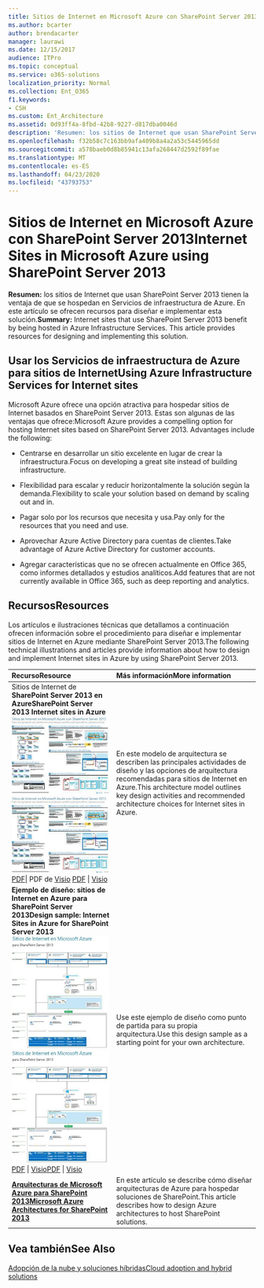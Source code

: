 ```yaml
---
title: Sitios de Internet en Microsoft Azure con SharePoint Server 2013
ms.author: bcarter
author: brendacarter
manager: laurawi
ms.date: 12/15/2017
audience: ITPro
ms.topic: conceptual
ms.service: o365-solutions
localization_priority: Normal
ms.collection: Ent_O365
f1.keywords:
- CSH
ms.custom: Ent_Architecture
ms.assetid: 0d93ff4a-8fbd-42b8-9227-d817dba0046d
description: 'Resumen: los sitios de Internet que usan SharePoint Server 2013 tienen la ventaja de que se hospedan en Servicios de infraestructura de Azure. En este artículo se ofrecen recursos para diseñar e implementar esta solución.'
ms.openlocfilehash: f32b58c7c163bb9afa409b8a4a2a53c5445965dd
ms.sourcegitcommit: a578baeb0d8b85941c13afa268447d2592f89fae
ms.translationtype: MT
ms.contentlocale: es-ES
ms.lasthandoff: 04/23/2020
ms.locfileid: "43793753"
---
```

# <a name="internet-sites-in-microsoft-azure-using-sharepoint-server-2013"></a><span data-ttu-id="133f8-104">Sitios de Internet en Microsoft Azure con SharePoint Server 2013</span><span class="sxs-lookup"><span data-stu-id="133f8-104">Internet Sites in Microsoft Azure using SharePoint Server 2013</span></span>

 <span data-ttu-id="133f8-p102">**Resumen:** los sitios de Internet que usan SharePoint Server 2013 tienen la ventaja de que se hospedan en Servicios de infraestructura de Azure. En este artículo se ofrecen recursos para diseñar e implementar esta solución.</span><span class="sxs-lookup"><span data-stu-id="133f8-p102">**Summary:** Internet sites that use SharePoint Server 2013 benefit by being hosted in Azure Infrastructure Services. This article provides resources for designing and implementing this solution.</span></span>
  
## <a name="using-azure-infrastructure-services-for-internet-sites"></a><span data-ttu-id="133f8-107">Usar los Servicios de infraestructura de Azure para sitios de Internet</span><span class="sxs-lookup"><span data-stu-id="133f8-107">Using Azure Infrastructure Services for Internet sites</span></span>

<span data-ttu-id="133f8-p103">Microsoft Azure ofrece una opción atractiva para hospedar sitios de Internet basados en SharePoint Server 2013. Estas son algunas de las ventajas que ofrece:</span><span class="sxs-lookup"><span data-stu-id="133f8-p103">Microsoft Azure provides a compelling option for hosting Internet sites based on SharePoint Server 2013. Advantages include the following:</span></span>
  
- <span data-ttu-id="133f8-110">Centrarse en desarrollar un sitio excelente en lugar de crear la infraestructura.</span><span class="sxs-lookup"><span data-stu-id="133f8-110">Focus on developing a great site instead of building infrastructure.</span></span>
    
- <span data-ttu-id="133f8-111">Flexibilidad para escalar y reducir horizontalmente la solución según la demanda.</span><span class="sxs-lookup"><span data-stu-id="133f8-111">Flexibility to scale your solution based on demand by scaling out and in.</span></span>
    
- <span data-ttu-id="133f8-112">Pagar solo por los recursos que necesita y usa.</span><span class="sxs-lookup"><span data-stu-id="133f8-112">Pay only for the resources that you need and use.</span></span>
    
- <span data-ttu-id="133f8-113">Aprovechar Azure Active Directory para cuentas de clientes.</span><span class="sxs-lookup"><span data-stu-id="133f8-113">Take advantage of Azure Active Directory for customer accounts.</span></span>
    
- <span data-ttu-id="133f8-114">Agregar características que no se ofrecen actualmente en Office 365, como informes detallados y estudios analíticos.</span><span class="sxs-lookup"><span data-stu-id="133f8-114">Add features that are not currently available in Office 365, such as deep reporting and analytics.</span></span>
    
## <a name="resources"></a><span data-ttu-id="133f8-115">Recursos</span><span class="sxs-lookup"><span data-stu-id="133f8-115">Resources</span></span>

<span data-ttu-id="133f8-116">Los artículos e ilustraciones técnicas que detallamos a continuación ofrecen información sobre el procedimiento para diseñar e implementar sitios de Internet en Azure mediante SharePoint Server 2013.</span><span class="sxs-lookup"><span data-stu-id="133f8-116">The following technical illustrations and articles provide information about how to design and implement Internet sites in Azure by using SharePoint Server 2013.</span></span>
  
|<span data-ttu-id="133f8-117">**Recurso**</span><span class="sxs-lookup"><span data-stu-id="133f8-117">**Resource**</span></span>|<span data-ttu-id="133f8-118">**Más información**</span><span class="sxs-lookup"><span data-stu-id="133f8-118">**More information**</span></span>|
|:-----|:-----|
|<span data-ttu-id="133f8-119">Sitios de Internet de **SharePoint Server 2013 en Azure**</span><span class="sxs-lookup"><span data-stu-id="133f8-119">**SharePoint Server 2013 Internet sites in Azure**</span></span> <br/> <span data-ttu-id="133f8-120">[![Imagen de sitios de Internet en Azure usando SharePoint](media/MS-AZ-SPInternetSites.jpg)          ](https://go.microsoft.com/fwlink/p/?LinkId=392552)</span><span class="sxs-lookup"><span data-stu-id="133f8-120">[![Image of Internet sites in Azure using SharePoint](media/MS-AZ-SPInternetSites.jpg)          ](https://go.microsoft.com/fwlink/p/?LinkId=392552)</span></span> <br/> <span data-ttu-id="133f8-121">[PDF](https://go.microsoft.com/fwlink/p/?LinkId=392552)\| PDF [           ](https://go.microsoft.com/fwlink/p/?LinkId=392551)de [Visio](https://go.microsoft.com/fwlink/p/?LinkId=392551)  </span><span class="sxs-lookup"><span data-stu-id="133f8-121">[PDF](https://go.microsoft.com/fwlink/p/?LinkId=392552)  \| [          ](https://go.microsoft.com/fwlink/p/?LinkId=392551)[Visio](https://go.microsoft.com/fwlink/p/?LinkId=392551)</span></span> <br/> |<span data-ttu-id="133f8-122">En este modelo de arquitectura se describen las principales actividades de diseño y las opciones de arquitectura recomendadas para sitios de Internet en Azure.</span><span class="sxs-lookup"><span data-stu-id="133f8-122">This architecture model outlines key design activities and recommended architecture choices for Internet sites in Azure.</span></span>  <br/> |
|<span data-ttu-id="133f8-123">**Ejemplo de diseño: sitios de Internet en Azure para SharePoint Server 2013**</span><span class="sxs-lookup"><span data-stu-id="133f8-123">**Design sample: Internet Sites in Azure for SharePoint Server 2013**</span></span> <br/> <span data-ttu-id="133f8-124">[![Imagen de la muestra de diseño: sitios de Internet en Microsoft Azure para SharePoint 2013](media/MS-AZ-InternetSitesDesignSample.jpg)          ](https://go.microsoft.com/fwlink/p/?LinkId=392549)</span><span class="sxs-lookup"><span data-stu-id="133f8-124">[![Image of the Design sample: Internet sites in Microsoft Azure for SharePoint 2013](media/MS-AZ-InternetSitesDesignSample.jpg)          ](https://go.microsoft.com/fwlink/p/?LinkId=392549)</span></span> <br/> <span data-ttu-id="133f8-125">[PDF](https://go.microsoft.com/fwlink/p/?LinkId=392549)  \| [Visio](https://go.microsoft.com/fwlink/p/?LinkId=392548)</span><span class="sxs-lookup"><span data-stu-id="133f8-125">[PDF](https://go.microsoft.com/fwlink/p/?LinkId=392549)  \| [Visio](https://go.microsoft.com/fwlink/p/?LinkId=392548)</span></span> <br/> |<span data-ttu-id="133f8-126">Use este ejemplo de diseño como punto de partida para su propia arquitectura.</span><span class="sxs-lookup"><span data-stu-id="133f8-126">Use this design sample as a starting point for your own architecture.</span></span>  <br/> |
|<span data-ttu-id="133f8-127">**[Arquitecturas de Microsoft Azure para SharePoint 2013](microsoft-azure-architectures-for-sharepoint-2013.md)**</span><span class="sxs-lookup"><span data-stu-id="133f8-127">**[Microsoft Azure Architectures for SharePoint 2013](microsoft-azure-architectures-for-sharepoint-2013.md)**</span></span> <br/> |<span data-ttu-id="133f8-128">En este artículo se describe cómo diseñar arquitecturas de Azure para hospedar soluciones de SharePoint.</span><span class="sxs-lookup"><span data-stu-id="133f8-128">This article describes how to design Azure architectures to host SharePoint solutions.</span></span>  <br/> |

## <a name="see-also"></a><span data-ttu-id="133f8-129">Vea también</span><span class="sxs-lookup"><span data-stu-id="133f8-129">See Also</span></span>

[<span data-ttu-id="133f8-130">Adopción de la nube y soluciones híbridas</span><span class="sxs-lookup"><span data-stu-id="133f8-130">Cloud adoption and hybrid solutions</span></span>](cloud-adoption-and-hybrid-solutions.yml)



